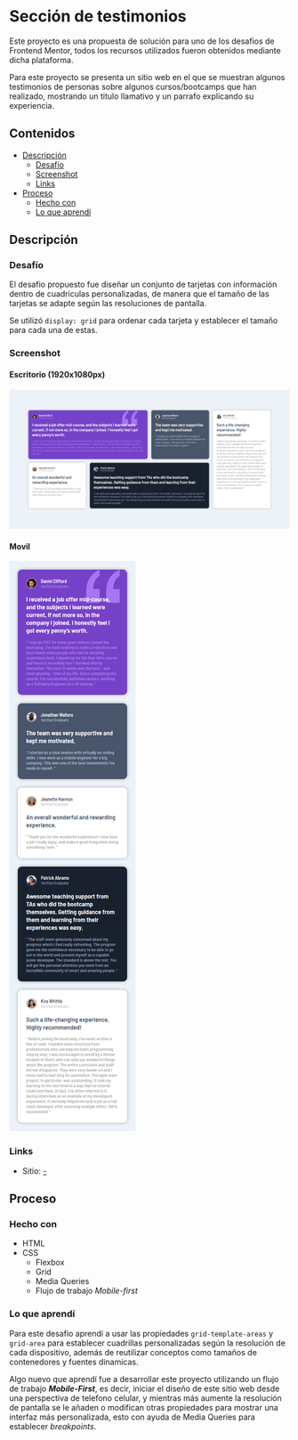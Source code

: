 # Sección de testimonios

Este proyecto es una propuesta de solución para uno de los desafios de Frontend Mentor, todos los recursos utilizados fueron obtenidos mediante dicha plataforma.

Para este proyecto se presenta un sitio web en el que se muestran algunos testimonios de personas sobre algunos cursos/bootcamps que han realizado, mostrando un titulo llamativo y un parrafo explicando su experiencia.

## Contenidos

- [Descripción](#descripción)
  - [Desafío](#desafío)
  - [Screenshot](#screenshot)
  - [Links](#links)
- [Proceso](#proceso)
  - [Hecho con](#hecho-con)
  - [Lo que aprendí](#lo-que-aprendí)

## Descripción

### Desafío

El desafio propuesto fue diseñar un conjunto de tarjetas con información dentro de cuadriculas personalizadas, de manera que el tamaño de las tarjetas se adapte según las resoluciones de pantalla.

Se utilizó ```display: grid``` para ordenar cada tarjeta y establecer el tamaño para cada una de estas.

### Screenshot

#### Escritorio (1920x1080px)
![](./images/example-desktop-1920.png)

#### Movil
![](./images/example-mobile.png)

### Links

- Sitio: [-](#)

## Proceso

### Hecho con

- HTML
- CSS
  - Flexbox
  - Grid
  - Media Queries
  - Flujo de trabajo _Mobile-first_

### Lo que aprendí

Para este desafio aprendí a usar las propiedades ```grid-template-areas``` y ```grid-area``` para establecer cuadrillas personalizadas según la resolución de cada dispositivo, además de reutilizar conceptos como tamaños de contenedores y fuentes dinamicas.

Algo nuevo que aprendí fue a desarrollar este proyecto utilizando un flujo de trabajo ___Mobile-First___, es decir, iniciar el diseño de este sitio web desde una perspectiva de telefono celular, y mientras más aumente la resolución de pantalla se le añaden o modifican otras propiedades para mostrar una interfaz más personalizada, esto con ayuda de Media Queries para establecer _breakpoints_.